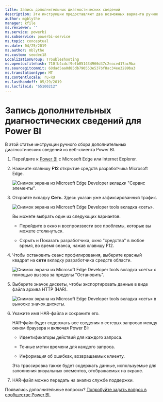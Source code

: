 ```yaml
---
title: Запись дополнительных диагностических сведений
description: Эти инструкции предоставляют два возможных варианта ручного сбора дополнительных диагностических сведений из веб-клиента Power BI.
author: mgblythe
manager: kfile
ms.reviewer: ''
ms.service: powerbi
ms.subservice: powerbi-service
ms.topic: conceptual
ms.date: 04/25/2019
ms.author: mblythe
ms.custom: seodec18
LocalizationGroup: Troubleshooting
ms.openlocfilehash: 710fb4cdcf9efb051434966d47c2eaced17ac9ba
ms.sourcegitcommit: 60dad5aa0d85db790553e537bf8ac34ee3289ba3
ms.translationtype: MT
ms.contentlocale: ru-RU
ms.lasthandoff: 05/29/2019
ms.locfileid: "65100212"
---
```

# <a name="capture-additional-diagnostic-information-for-power-bi"></a>Запись дополнительных диагностических сведений для Power BI

В этой статье инструкции ручного сбора дополнительных диагностических сведений из веб-клиента Power BI.

1. Перейдите к [Power BI](https://app.powerbi.com) с Microsoft Edge или Internet Explorer.

1. Нажмите клавишу **F12** открытие средств разработчика Microsoft Edge.

   ![Снимок экрана из Microsoft Edge Developer вкладки "Сервис элементы".](media/service-admin-capturing-additional-diagnostic-information-for-power-bi/edge-developer-tools.png)

1. Откройте вкладку **Сеть**. Здесь указан уже зафиксированный трафик.

   ![Снимок экрана из Microsoft Edge Developer tools вкладка «сеть».](media/service-admin-capturing-additional-diagnostic-information-for-power-bi/edge-network-tab.png)

    Вы можете выбрать один из следующих вариантов.

    * Перейдите в окно и воспроизвести все проблемы, которые вы можете столкнуться.

    * Скрыть и Показать разработчика, окно "средства" в любое время, во время сеанса, нажав клавишу F12.

1. Чтобы остановить сеанс профилирования, выберите красный квадрат на **сети** вкладку разработчика средств области.

   ![Снимок экрана из Microsoft Edge Developer tools вкладка «сеть» с помощью вызова за пределы "Остановить".](media/service-admin-capturing-additional-diagnostic-information-for-power-bi/edge-network-tab-stop.png)

1. Выберите значок дискеты, чтобы экспортировать данные в виде файла архива HTTP (HAR).

   ![Снимок экрана из Microsoft Edge Developer tools вкладка «сеть» в выноске значок дискеты.](media/service-admin-capturing-additional-diagnostic-information-for-power-bi/edge-network-tab-save.png)

1. Укажите имя HAR-файла и сохраните его.

    HAR-файл будет содержать все сведения о сетевых запросах между окном браузера и включая Power BI:

    * Идентификаторы действий для каждого запроса.

    * Точные метки времени для каждого запроса.

    * Информация об ошибках, возвращаемых клиенту.

    Эта трассировка также будет содержать данные, используемые для заполнения визуальных элементов, отображаемых на экране.

1. HAR-файл можно передать на анализ службе поддержки.

Появились дополнительные вопросы? [Попробуйте задать вопрос в сообществе Power BI.](http://community.powerbi.com/)
